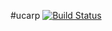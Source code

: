 #ucarp [![Build Status](https://travis-ci.org/lutak-srce/ucarp.svg)](https://travis-ci.org/lutak-srce/ucarp)
